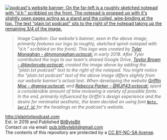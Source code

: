 [![podcast's website banner; On the far-left is a roughly sketched notepad with "d.h." scribbled on the front. The notepad is propped up with it's slightly open pages acting as a stand and the coiled, wire-binding at the top. The text "plain.txt podcast" sits to the right of the notepad taking up the remaining 3/4 of the image.](https://github.com/publishing-bitbytebit/PlainTxtPodcast/blob/wip/images/dhNotepadWithText.png "plain.txt podcast DH notepad logo")](http://plaintxtpodcast.com/)  

> Image Caption: _Our website's banner, seen in the above image, primarily features our logo (a roughly, sketched spiral-notepad with "d.h." scribbled on the front). This logo was created by [Tyler Monaghan - @tymonaghan:octocat:](https://github.com/tymonaghan) in early 2018. After Tyler contributed the logo to our team's shared Google Drive, [Taylor Brown - @taylorcate:octocat:](https://github.com/taylorcate) created the image above by adding the "plain.txt podcast" text to the right of the notepad. You might notice the "plain.txt podcast" text of the above image differs slightly from our website banner's actual text. When developing the website [Griffin Moe - @gmoe:octocat:](https://github.com/gmoe) and [Rebecca Parker - @RJP43:octocat:](https://github.com/RJP43) spent a considerable amount of time reviewing a variety of possible fonts. In the end, primarily influenced by Griffin's design experience and the desire for minimalist aesthetic, the team decided on using font [`Noto Serif SC`](https://fonts.google.com/specimen/Noto+Serif+SC) for the headings on the podcast's website._ 

http://plaintxtpodcast.com    
Est. in 2019 and Published [BitByteBit](https://github.com/publishing-bitbytebit)  
Contact us via email: pub.bitbytebit@gmail.com  
The contents of this repository are protected by a [CC BY-NC-SA license](https://creativecommons.org/licenses/by-nc-sa/4.0/legalcode).   
